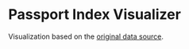# Passport Index Visualizer

Visualization based on the [original data source](https://www.henleypassportindex.com/). 
